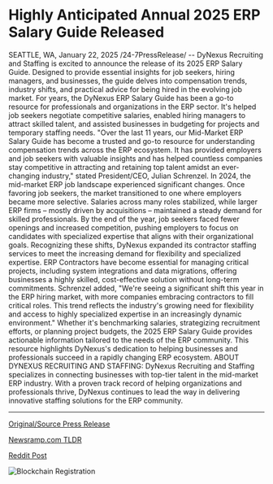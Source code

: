 # Highly Anticipated Annual 2025 ERP Salary Guide Released

SEATTLE, WA, January 22, 2025 /24-7PressRelease/ -- DyNexus Recruiting and Staffing is excited to announce the release of its 2025 ERP Salary Guide. Designed to provide essential insights for job seekers, hiring managers, and businesses, the guide delves into compensation trends, industry shifts, and practical advice for being hired in the evolving job market.  For years, the DyNexus ERP Salary Guide has been a go-to resource for professionals and organizations in the ERP sector. It's helped job seekers negotiate competitive salaries, enabled hiring managers to attract skilled talent, and assisted businesses in budgeting for projects and temporary staffing needs.  "Over the last 11 years, our Mid-Market ERP Salary Guide has become a trusted and go-to resource for understanding compensation trends across the ERP ecosystem. It has provided employers and job seekers with valuable insights and has helped countless companies stay competitive in attracting and retaining top talent amidst an ever-changing industry," stated President/CEO, Julian Schrenzel.  In 2024, the mid-market ERP job landscape experienced significant changes. Once favoring job seekers, the market transitioned to one where employers became more selective. Salaries across many roles stabilized, while larger ERP firms – mostly driven by acquisitions – maintained a steady demand for skilled professionals. By the end of the year, job seekers faced fewer openings and increased competition, pushing employers to focus on candidates with specialized expertise that aligns with their organizational goals.  Recognizing these shifts, DyNexus expanded its contractor staffing services to meet the increasing demand for flexibility and specialized expertise. ERP Contractors have become essential for managing critical projects, including system integrations and data migrations, offering businesses a highly skilled, cost-effective solution without long-term commitments. Schrenzel added, "We're seeing a significant shift this year in the ERP hiring market, with more companies embracing contractors to fill critical roles. This trend reflects the industry's growing need for flexibility and access to highly specialized expertise in an increasingly dynamic environment."  Whether it's benchmarking salaries, strategizing recruitment efforts, or planning project budgets, the 2025 ERP Salary Guide provides actionable information tailored to the needs of the ERP community. This resource highlights DyNexus's dedication to helping businesses and professionals succeed in a rapidly changing ERP ecosystem.  ABOUT DYNEXUS RECRUITING AND STAFFING: DyNexus Recruiting and Staffing specializes in connecting businesses with top-tier talent in the mid-market ERP industry. With a proven track record of helping organizations and professionals thrive, DyNexus continues to lead the way in delivering innovative staffing solutions for the ERP community. 

---

[Original/Source Press Release](https://www.24-7pressrelease.com/press-release/518739/highly-anticipated-annual-2025-erp-salary-guide-released)
                    

[Newsramp.com TLDR](https://newsramp.com/curated-news/dynexus-releases-2025-erp-salary-guide-to-navigate-changing-job-landscape/074730c403f15a19f704a13fa7fd208f) 

 



[Reddit Post](https://www.reddit.com/r/HRnews/comments/1i76fmg/dynexus_releases_2025_erp_salary_guide_to/) 



![Blockchain Registration](https://cdn.newsramp.app/24-7PressRelease/qrcode/251/22/urgemLiP.webp)